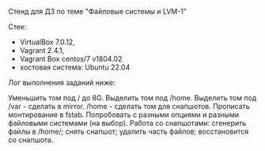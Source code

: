 Cтенд для ДЗ по теме "Файловые системы и LVM-1"

Стек: 
- VirtualBox 7.0.12, 
- Vagrant 2.4.1, 
- Vagrant Box centos/7 v1804.02
- хостовая система: Ubuntu 22.04

Лог выполнения заданий ниже:

Уменьшить том под / до 8G.
Выделить том под /home.
Выделить том под /var - сделать в mirror.
/home - сделать том для снапшотов.
Прописать монтирование в fstab. Попробовать с разными опциями и разными файловыми системами (на выбор).
Работа со снапшотами:
сгенерить файлы в /home/;
снять снапшот;
удалить часть файлов;
восстановится со снапшота.
